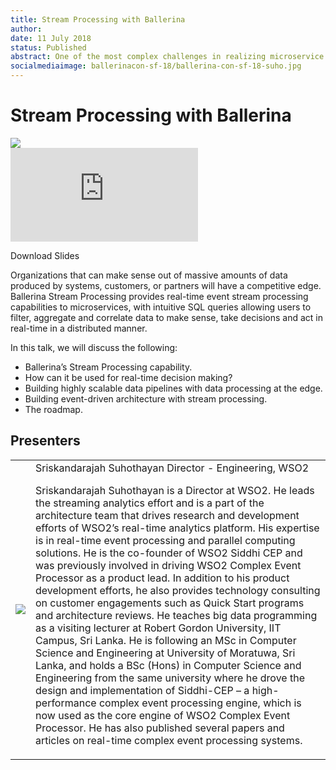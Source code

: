 ```yaml
---
title: Stream Processing with Ballerina
author:
date: 11 July 2018
status: Published
abstract: One of the most complex challenges in realizing microservice architecture is not building the services themselves, but building and governing the communication between services.
socialmediaimage: ballerinacon-sf-18/ballerina-con-sf-18-suho.jpg
---
```

<script src="/js/ballerina-form.js?03"></script><link rel="stylesheet" href="/css/webinar-page.css"></link><link rel="stylesheet" href="/css/ballerinacon-page.css"></link>

<div class="col-xs-12 col-sm-12 col-md-9 col-lg-9" style="padding:0;">
<h1>Stream Processing with Ballerina</h1>
</div>
<div class="col-xs-12 col-sm-12 col-md-3 col-lg-3" style="padding:0;">
<a href="https://con.ballerina.io/" target="_blank"><img class="cInlineLogo" src="https://con.ballerina.io/wp-content/themes/ballerinacon/images/bcon-logo.png"/></a>
</div>
<div class="col-xs-12 col-sm-12 col-md-12 col-lg-12 cConVideoContainer">
<div class="embed-responsive embed-responsive-16by9">
<iframe class="embed-responsive-item" src="https://www.youtube.com/embed/zLauHjq75Mc" frameborder="0" allow="autoplay; encrypted-media" allowfullscreen></iframe>
</div>
</div>

<div class="clearfix"></div>

<a class="cBallerina-io-Home-main-download-button cGuidesDownloadButton cDownloadSlides" target="_blank">Download Slides</a>

<div class="clearfix"></div>

Organizations that can make sense out of massive amounts of data produced by systems, customers, or partners will have a competitive edge. Ballerina Stream Processing provides real-time event stream processing capabilities to microservices, with intuitive SQL queries allowing users to filter, aggregate and correlate data to make sense, take decisions and act in real-time in a distributed manner.

In this talk, we will discuss the following:

- Ballerina’s Stream Processing capability.
- How can it be used for real-time decision making?
- Building highly scalable data pipelines with data processing at the edge.
- Building event-driven architecture with stream processing.
- The roadmap.


## Presenters

<table class="cWebinarPresenter">
    <tr>
        <td class="cWebinarPresenterPic"><img src="//con.ballerina.io/wp-content/themes/ballerinacon/images/speakers/suho.jpg"/></td>
        <td class="cWebinarPresenterBio">
      <span class="cPresenterName">Sriskandarajah Suhothayan</span>
      <span class="cPresenterTitle">Director - Engineering, WSO2</span>
<p>Sriskandarajah Suhothayan is a Director at WSO2. He leads the streaming analytics effort and is a part of the architecture team that drives research and development efforts of WSO2’s real-time analytics platform. His expertise is in real-time event processing and parallel computing solutions. He is the co-founder of WSO2 Siddhi CEP and was previously involved in driving WSO2 Complex Event Processor as a product lead. In addition to his product development efforts, he also provides technology consulting on customer engagements such as Quick Start programs and architecture reviews. He teaches big data programming as a visiting lecturer at Robert Gordon University, IIT Campus, Sri Lanka. He is following an MSc in Computer Science and Engineering at University of Moratuwa, Sri Lanka, and holds a BSc (Hons) in Computer Science and Engineering from the same university where he drove the design and implementation of Siddhi-CEP – a high-performance complex event processing engine, which is now used as the core engine of WSO2 Complex Event Processor. He has also published several papers and articles on real-time complex event processing systems.</p>
          </tr>
    </table>

</div>
</div>
